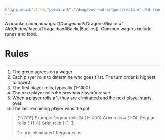 ```yaml
---
{"dg-publish":true,"permalink":"/dungeons-and-dragons/realm-of-aldr/index/culture/death-roll/"}
---
```


A popular game amongst [[Dungeons & Dragons/Realm of Aldr/Index/Races/Tiragardian#Baelic\|Baelics]]. Common wagers include runes and food.
# Rules
---
1. The group agrees on a wager.
2. Each player rolls to determine who goes first. The turn order is highest to lowest.
3. The first player rolls, typically (1-1000).
4. The next player rolls the previous player's result.
5. When a player rolls a 1, they are eliminated and the next player starts over.
6. The last remaining player wins the pot.


> [!NOTE] Example
> Regdar rolls 74 (1-1000)
> Grim rolls 4 (1-74)
> Regdar rolls 3 (1-4)
> Grim rolls 1 (1-3)
>
> Grim is eliminated. Regdar wins.

